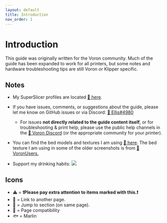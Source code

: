 ```yaml
---
layout: default
title: Introduction
nav_order: 1
---
```


# Introduction
This guide was originally written for the Voron community. Much of the guide has been expanded to work for all printers, but some notes and hardware troubleshooting tips are still Voron or Klipper specific.
## Notes

- My SuperSlicer profiles are located [:page_facing_up: here](https://github.com/AndrewEllis93/Ellis-SuperSlicer-Profiles).

- If you have issues, comments, or suggestions about the guide, please let me know on GitHub issues or via Discord: [:page_facing_up: Ellis#4980](https://discordapp.com/users/207622442842062849)
    - For issues **not directly related to the guide content itself**, or for troubleshooting & print help, please use the public help channels in the [:page_facing_up: Voron Discord](https://discord.gg/voron) (or the appropriate community for your printer). 
- You can find the bed models and textures I am using [:page_facing_up: here](https://github.com/VoronDesign/Voron-Extras/tree/main/Bed_Models). The bed texture I am using in some of the older screenshots is from [:page_facing_up: VoronUsers.](https://github.com/VoronDesign/VoronUsers/tree/master/slicer_configurations/PrusaSlicer/hartk1213/V0/Bed_Shape) 
- Support my drinking habits:
[![](https://www.paypalobjects.com/en_US/i/btn/btn_donate_LG.gif)](https://www.paypal.com/paypalme/AndrewEllis93)
## Icons
- :warning: = **:exclamation:Please pay extra attention to items marked with this.:exclamation:**
- :page_facing_up: = Link to another page.
- :pushpin: = Jump to section (on same page).
- :dizzy: = Page compatibility
- :fish: = Marlin